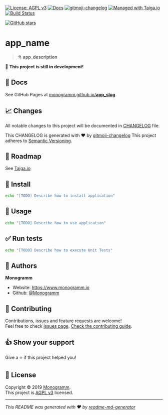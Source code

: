 
<!--

Template variables to replace in ALL files:
* __app_name__: Name of the application
* __app_slug__: GitHub slug of the application
* __app_description__: Application description

After replacing all variables:
* Search for any [TODO] and do the required operations to complete your project documentation and CI/CD.

-->

[uri_license]: http://www.gnu.org/licenses/agpl.html
[uri_license_image]: https://img.shields.io/badge/License-AGPL%20v3-blue.svg

[![License: AGPL v3][uri_license_image]][uri_license]
[![Docs](https://img.shields.io/badge/Docs-Github%20Pages-blue)](https://monogramm.github.io/__app_slug__/)
[![gitmoji-changelog](https://img.shields.io/badge/Changelog-gitmoji-blue.svg)](https://github.com/frinyvonnick/gitmoji-changelog)
[![Managed with Taiga.io](https://img.shields.io/badge/Managed%20with-TAIGA.io-709f14.svg)](https://tree.taiga.io/project/monogrammbot-monogramm__app_slug__/ "Managed with Taiga.io")
[![Build Status](https://travis-ci.org/Monogramm/__app_slug__.svg)](https://travis-ci.org/Monogramm/__app_slug__)
<!--
[TODO] If project uses Coveralls for code coverage:

[![Coverage Status](https://coveralls.io/repos/github/Monogramm/__app_slug__/badge.svg?branch=master)](https://coveralls.io/github/Monogramm/__app_slug__?branch=master)
-->
<!--
[TODO] If project is deployed to DockerHub:

[![Docker Automated buid](https://img.shields.io/docker/cloud/build/monogramm/__app_slug__.svg)](https://hub.docker.com/r/monogramm/__app_slug__/)
[![Docker Pulls](https://img.shields.io/docker/pulls/monogramm/__app_slug__.svg)](https://hub.docker.com/r/monogramm/__app_slug__/)
[![Docker Version](https://images.microbadger.com/badges/version/monogramm/__app_slug__.svg)](https://microbadger.com/images/monogramm/__app_slug__)
[![Docker Size](https://images.microbadger.com/badges/image/monogramm/__app_slug__.svg)](https://microbadger.com/images/monogramm/__app_slug__)
-->
[![GitHub stars](https://img.shields.io/github/stars/Monogramm/__app_slug__?style=social)](https://github.com/Monogramm/__app_slug__)

# **__app_name__**

> :alembic: __app_description__

:construction: **This project is still in development!**

## :blue_book: Docs

See GitHub Pages at [monogramm.github.io/__app_slug__](https://monogramm.github.io/__app_slug__/).

## :chart_with_upwards_trend: Changes

All notable changes to this project will be documented in [CHANGELOG](./CHANGELOG.md) file.

This CHANGELOG is generated with :heart: by [gitmoji-changelog](https://github.com/frinyvonnick/gitmoji-changelog)
This project adheres to [Semantic Versioning](https://semver.org/spec/v2.0.0.html).

## :bookmark: Roadmap

See [Taiga.io](https://tree.taiga.io/project/monogrammbot-monogramm__app_slug__/ "Taiga.io monogrammbot-monogramm__app_slug__")

## :construction: Install

```sh
echo "[TODO] Describe how to install application"
```

## :rocket: Usage

```sh
echo "[TODO] Describe how to use application"
```

## :white_check_mark: Run tests

```sh
echo "[TODO] Describe how to execute Unit Tests"
```

<!--
[TODO] If project is deployed to DockerHub:

## :whale: Supported tags

[Dockerhub monogramm/__app_slug__](https://hub.docker.com/r/monogramm/__app_slug__/)

* `latest`

-->

## :bust_in_silhouette: Authors

**Monogramm**

* Website: https://www.monogramm.io
* Github: [@Monogramm](https://github.com/Monogramm)

## :handshake: Contributing

Contributions, issues and feature requests are welcome!<br />Feel free to check [issues page](https://github.com/Monogramm/__app_slug__/issues).
[Check the contributing guide](./CONTRIBUTING.md).<br />

## :thumbsup: Show your support

Give a :star: if this project helped you!

## :page_facing_up: License

Copyright © 2019 [Monogramm](https://github.com/Monogramm).<br />
This project is [AGPL v3](uri_license) licensed.

***
_This README was generated with :heart: by [readme-md-generator](https://github.com/kefranabg/readme-md-generator)_

